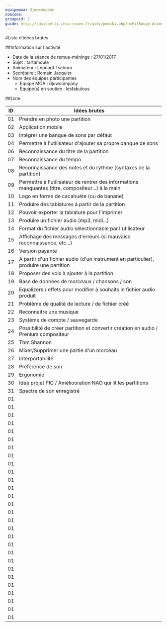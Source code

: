 ```yaml
---
equipemoa: djowcompany
nomcode: 
groupetd: 2
guide: http://casisbelli.insa-rouen.fr/wiki/pmwiki.php?n=FilRouge.AnimerRemueMeninge
---
```


#Liste d'idées brutes

##Information sur l'activité
- Date de la séance de remue-méninge : 27/01/2017
- Sujet : tartamoule
- Animateur : Léonard Tschora
- Secrétaire : Romain Jacquier
- Nom des équipes participantes
  - Equipe MOA : djowcompany
  - Equipe(s) en soutien : lesfabulous

##Liste

| ID 	| Idées brutes 	|
|----	|--------------	|
| 01 	| Prendre en photo une partition       	|
| 02 	| Application mobile      	|
| 03 	| Intégrer une banque de sons par défaut         	|
| 04 	| Permettre à l'utilisateur d'ajouter sa propre banque de sons             	|
| 06  | Reconnaissance du titre de la partition             	|
| 07  | Reconnaissance du tempo             	|
| 08  | Reconnaissance des notes et du rythme (syntaxes de la partition)           	|
| 09  | Permettre à l'utilisateur de rentrer des informations manquantes (titre, compositeur...) à la main             	|
| 10  | Logo en forme de cacahuète (ou de banane)             	|
| 11  | Produire des tablatures à partir de la partition             	|
| 12  | Pouvoir exporter la tablature pour l'imprimer             	|
| 13  | Produire un fichier audio (mp3, midi...)             	|
| 14  | Format du fichier audio sélectionnable par l'utilisateur             	|
| 15  | Affichage des messages d'erreurs (si mauvaise reconnaissance, etc...)             	|
| 16  | Version payante             	|
| 17  | A partir d'un fichier audio (d'un instrument en particulier), produire une partition             	|
| 18  | Proposer des voix à ajouter à la partition             	|
| 19  | Base de données de morceaux / chansons / son             	|
| 20  | Equalizers / effets pour modifier à souhaits le fichier audio produit             	|
| 21 	| Problème de qualité de lecture / de fichier créé    |
| 22 	| Reconnaitre une musique     |
| 23 	| Système de compte / sauvegarde     |
| 24 	| Possibilité de créer partition et convertir création en audio / Prenium compositeur    |
| 25 	| Thm Shannon     |
| 26 	| Mixer/Supprimer une partie d'un morceau     |
| 27 	| Interportabilité     |
| 28 	| Préférence de son     |
| 29 	| Ergonomie     |
| 30 	| Idée projet PIC / Améliooration NAO qui lit les partitions     |
| 31 	| Spectre de son enregistré     |
| 01 	|      |
| 01 	|      |
| 01 	|      |
| 01 	|      |
| 01 	|      |
| 01 	|      |
| 01 	|      |
| 01 	|      |
| 01 	|      |
| 01 	|      |
| 01 	|      |
| 01 	|      |
| 01 	|      |
| 01 	|      |
| 01 	|      |
| 01 	|      |
| 01 	|      |
| 01 	|      |
| 01 	|      |
| 01 	|      |
| 01 	|      |
| 01 	|      |
| 01 	|      |
| 01 	|      |
| 01 	|      |
| 01 	|      |
| 01 	|      |
| 01 	|      |

